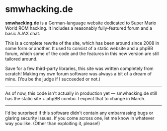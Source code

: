# smwhacking.de
**smwhacking.de** is a German-language website dedicated to Super Mario World ROM hacking. It includes a reasonably fully-featured forum and a basic AJAX chat.

This is a complete rewrite of the site, which has been around since 2008 in some form or another. It used to consist of a static website and a phpBB forum, which some of the code and the features in this new version are still tailored around.

Save for a few third-party libraries, this site was written completely from scratch! Making my own forum software was always a bit of a dream of mine. (You be the judge if I succeeded or not.)

---

As of now, this code isn't actually in production yet &mdash; smwhacking.de still has the static site + phpBB combo. I expect that to change in March.

---

I'd be surprised if this software didn't contain any embarrassing bugs or glaring security issues. If you come across one, let me know in whatever way you like. (Other than exploiting it, please!)
